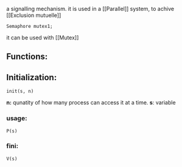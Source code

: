 a signalling mechanism.
it is used in a [[Parallel]] system, to achive [[Exclusion mutuelle]]


```
Semaphore mutex1;
```

it can be used with [[Mutex]]




## Functions:

## Initialization:

```
init(s, n)
```

**n:** qunatity of how many process can access it at a time.
**s**: variable

### usage:
```
P(s)
```

### fini:
```
V(s)
```
